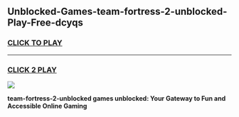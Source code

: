 
## Unblocked-Games-team-fortress-2-unblocked-Play-Free-dcyqs
<h3>
<a href="https://premium76.site?title=team-fortress-2-unblocked&ref=19M">CLICK TO PLAY</a></h3>
<hr>

<h3>
<a href="https://premium76.site?title=team-fortress-2-unblocked&ref=19M">CLICK 2 PLAY</a>
  
</h3>

<a href="https://premium76.site?title=team-fortress-2-unblocked&ref=19M"><img src="https://clearcache.store/games.png"></a>


**team-fortress-2-unblocked games unblocked: Your Gateway to Fun and Accessible Online Gaming**
